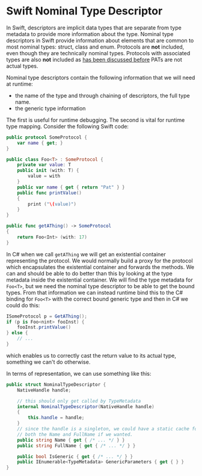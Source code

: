 # Swift Nominal Type Descriptor

In Swift, descriptors are implicit data types that are separate from type metadata to provide more information about the type.
Nominal type descriptors in Swift provide information about elements that are common to most nominal types: struct, class and enum. Protocols are **not** included, even though they are technically nominal types. Protocols with associated types are also **not** included as [has been discussed before](binding-pats.md) PATs are not actual types.

Nominal type descriptors contain the following information that we will need at runtime:
- the name of the type and through chaining of descriptors, the full type name.
- the generic type information

The first is useful for runtime debugging.
The second is vital for runtime type mapping. Consider the following Swift code:
```swift
public protocol SomeProtocol {
    var name { get; }
}

public class Foo<T> : SomeProtocol {
    private var value: T
    public init (with: T) {
        value = with
    }
    public var name { get { return "Pat" } }
    public func printValue()
    {
        print ("\(value)")
    }
}

public func getAThing() -> SomeProtocol
{
    return Foo<Int> (with: 17)
}
```

In C# when we call `getAThing` we will get an existential container representing the protocol. We would normally build a proxy for the protocol which encapsulates the existential container and forwards the methods. We can and should be able to do better than this by looking at the type metadata inside the existential container. We will find the type metadata for `Foo<T>`, but we need the nominal type descriptor to be able to get the bound types. From that information we can instead runtime bind this to the C# binding for `Foo<T>` with the correct bound generic type and then in C# we could do this:

```csharp
ISomeProtocol p = GetAThing();
if (p is Foo<nint> fooInst) {
    fooInst.printValue()
} else {
    // ...
}
```
which enables us to correctly cast the return value to its actual type, something we can't do otherwise.

In terms of representation, we can use something like this:
```csharp
public struct NominalTypeDescriptor {
    NativeHandle handle;

    // this should only get called by TypeMetadata
    internal NominalTypeDescriptor(NativeHandle handle)
    {
        this.handle = handle;
    }
    // since the handle is a singleton, we could have a static cache for
    // both the Name and FullName if we wanted.
    public string Name { get { /* ... */ } }
    public string FullName { get { /* ... */ } }

    public bool IsGeneric { get { /* ... */ } }
    public IEnumerable<TypeMetadata> GenericParameters { get { } }
}
```
